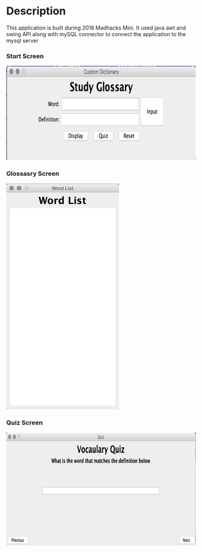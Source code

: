 # Description
This application is built during 2018 Madhacks Mini. It used java awt and swing API along with mySQL connector to connect the application to the mysql server

### Start Screen
<img src="https://github.com/Zerro97/Custom-Dictionary/blob/master/images/image1.png" alt="Start Screen" height="250px" width="650px"/>

### Glossasry Screen
<img src="https://github.com/Zerro97/Custom-Dictionary/blob/master/images/image2.png" alt="Start Screen" height="600px" width="300px"/>

### Quiz Screen
<img src="https://github.com/Zerro97/Custom-Dictionary/blob/master/images/image3.png" alt="Start Screen" height="300px" width="600px"/>
